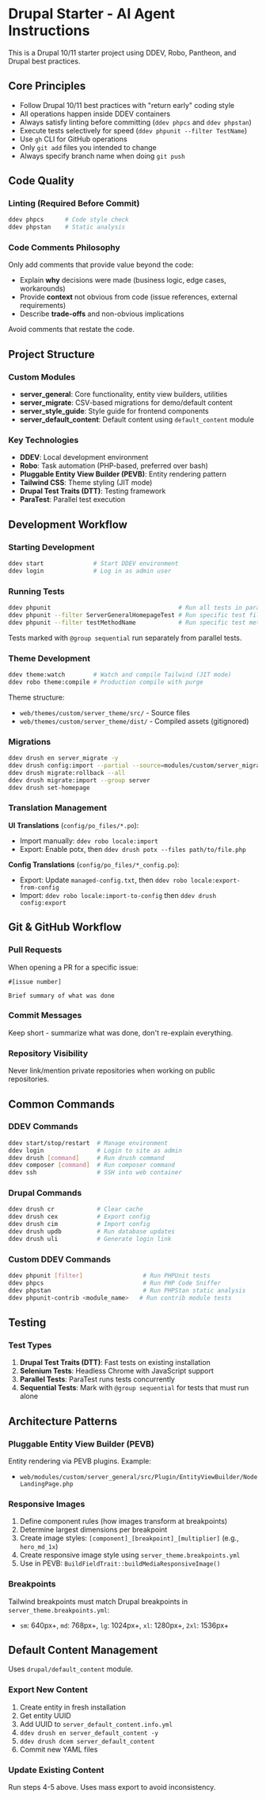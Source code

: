 # Drupal Starter - AI Agent Instructions

This is a Drupal 10/11 starter project using DDEV, Robo, Pantheon, and Drupal best practices.

## Core Principles

- Follow Drupal 10/11 best practices with "return early" coding style
- All operations happen inside DDEV containers
- Always satisfy linting before committing (`ddev phpcs` and `ddev phpstan`)
- Execute tests selectively for speed (`ddev phpunit --filter TestName`)
- Use `gh` CLI for GitHub operations
- Only `git add` files you intended to change
- Always specify branch name when doing `git push`

## Code Quality

### Linting (Required Before Commit)
```bash
ddev phpcs      # Code style check
ddev phpstan    # Static analysis
```

### Code Comments Philosophy
Only add comments that provide value beyond the code:
- Explain **why** decisions were made (business logic, edge cases, workarounds)
- Provide **context** not obvious from code (issue references, external requirements)
- Describe **trade-offs** and non-obvious implications

Avoid comments that restate the code.

## Project Structure

### Custom Modules
- **server_general**: Core functionality, entity view builders, utilities
- **server_migrate**: CSV-based migrations for demo/default content
- **server_style_guide**: Style guide for frontend components
- **server_default_content**: Default content using `default_content` module

### Key Technologies
- **DDEV**: Local development environment
- **Robo**: Task automation (PHP-based, preferred over bash)
- **Pluggable Entity View Builder (PEVB)**: Entity rendering pattern
- **Tailwind CSS**: Theme styling (JIT mode)
- **Drupal Test Traits (DTT)**: Testing framework
- **ParaTest**: Parallel test execution

## Development Workflow

### Starting Development
```bash
ddev start              # Start DDEV environment
ddev login              # Log in as admin user
```

### Running Tests
```bash
ddev phpunit                                    # Run all tests in parallel
ddev phpunit --filter ServerGeneralHomepageTest # Run specific test file
ddev phpunit --filter testMethodName            # Run specific test method
```

Tests marked with `@group sequential` run separately from parallel tests.

### Theme Development
```bash
ddev theme:watch        # Watch and compile Tailwind (JIT mode)
ddev robo theme:compile # Production compile with purge
```

Theme structure:
- `web/themes/custom/server_theme/src/` - Source files
- `web/themes/custom/server_theme/dist/` - Compiled assets (gitignored)

### Migrations
```bash
ddev drush en server_migrate -y
ddev drush config:import --partial --source=modules/custom/server_migrate/config/install/ -y
ddev drush migrate:rollback --all
ddev drush migrate:import --group server
ddev drush set-homepage
```

### Translation Management

**UI Translations** (`config/po_files/*.po`):
- Import manually: `ddev robo locale:import`
- Export: Enable potx, then `ddev drush potx --files path/to/file.php`

**Config Translations** (`config/po_files/*_config.po`):
- Export: Update `managed-config.txt`, then `ddev robo locale:export-from-config`
- Import: `ddev robo locale:import-to-config` then `ddev drush config:export`

## Git & GitHub Workflow

### Pull Requests
When opening a PR for a specific issue:
```
#[issue number]

Brief summary of what was done
```

### Commit Messages
Keep short - summarize what was done, don't re-explain everything.

### Repository Visibility
Never link/mention private repositories when working on public repositories.

## Common Commands

### DDEV Commands
```bash
ddev start/stop/restart  # Manage environment
ddev login               # Login to site as admin
ddev drush [command]     # Run drush command
ddev composer [command]  # Run composer command
ddev ssh                 # SSH into web container
```

### Drupal Commands
```bash
ddev drush cr            # Clear cache
ddev drush cex           # Export config
ddev drush cim           # Import config
ddev drush updb          # Run database updates
ddev drush uli           # Generate login link
```

### Custom DDEV Commands
```bash
ddev phpunit [filter]                 # Run PHPUnit tests
ddev phpcs                            # Run PHP Code Sniffer
ddev phpstan                          # Run PHPStan static analysis
ddev phpunit-contrib <module_name>   # Run contrib module tests
```

## Testing

### Test Types
1. **Drupal Test Traits (DTT)**: Fast tests on existing installation
2. **Selenium Tests**: Headless Chrome with JavaScript support
3. **Parallel Tests**: ParaTest runs tests concurrently
4. **Sequential Tests**: Mark with `@group sequential` for tests that must run alone

## Architecture Patterns

### Pluggable Entity View Builder (PEVB)
Entity rendering via PEVB plugins. Example:
- `web/modules/custom/server_general/src/Plugin/EntityViewBuilder/NodeLandingPage.php`

### Responsive Images
1. Define component rules (how images transform at breakpoints)
2. Determine largest dimensions per breakpoint
3. Create image styles: `[component]_[breakpoint]_[multiplier]` (e.g., `hero_md_1x`)
4. Create responsive image style using `server_theme.breakpoints.yml`
5. Use in PEVB: `BuildFieldTrait::buildMediaResponsiveImage()`

### Breakpoints
Tailwind breakpoints must match Drupal breakpoints in `server_theme.breakpoints.yml`:
- `sm`: 640px+, `md`: 768px+, `lg`: 1024px+, `xl`: 1280px+, `2xl`: 1536px+

## Default Content Management

Uses `drupal/default_content` module.

### Export New Content
1. Create entity in fresh installation
2. Get entity UUID
3. Add UUID to `server_default_content.info.yml`
4. `ddev drush en server_default_content -y`
5. `ddev drush dcem server_default_content`
6. Commit new YAML files

### Update Existing Content
Run steps 4-5 above. Uses mass export to avoid inconsistency.
